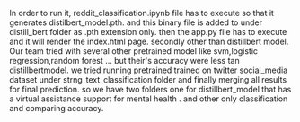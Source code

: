 In order to run it, reddit_classification.ipynb file has to execute so that it generates distilbert_model.pth. and this binary file is added to under distill_bert folder as .pth extension only. then the app.py file has to execute and it will render the index.html page.
secondly other than distillbert model. Our team tried with several other pretrained model like svm,logistic regression,random forest ... but their's accuracy were less tan distillbertmodel.
we tried running pretrained trained on twitter social_media dataset under strng_text_classification folder and finally merging all results for final prediction.
so we have two folders one for distillbert_model that has a virtual assistance support for mental health . and other only classification and comparing accuracy.



